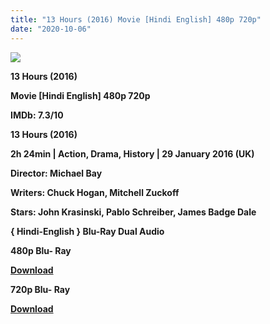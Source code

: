 ```yaml
---
title: "13 Hours (2016) Movie [Hindi English] 480p 720p"
date: "2020-10-06"
---
```


**[![](https://1.bp.blogspot.com/-O1sG53dZKNg/Xudn9_KEbrI/AAAAAAAADQk/rP8ERJcDf5QpCxsm8vGT4VpqA2z1OS0RgCLcBGAsYHQ/s1600/hhkgyuyfrdgy.jpg)](https://1.bp.blogspot.com/-O1sG53dZKNg/Xudn9_KEbrI/AAAAAAAADQk/rP8ERJcDf5QpCxsm8vGT4VpqA2z1OS0RgCLcBGAsYHQ/s1600/hhkgyuyfrdgy.jpg)**

 **13 Hours (2016)**

**Movie \[Hindi English\] 480p 720p** 

**IMDb: 7.3/10**

**13 Hours (2016)**

**2h 24min | Action, Drama, History | 29 January 2016 (UK)**

**Director: Michael Bay**

**Writers: Chuck Hogan, Mitchell Zuckoff**

**Stars: John Krasinski, Pablo Schreiber, James Badge Dale**

 **{ Hindi-English } Blu-Ray Dual Audio**

**480p Blu- Ray**

**[Download](https://links.265bkt.xyz/lxi9321416/)** 

**720p Blu- Ray**

[**Download**](https://links.265bkt.xyz/lxi9321415/)
